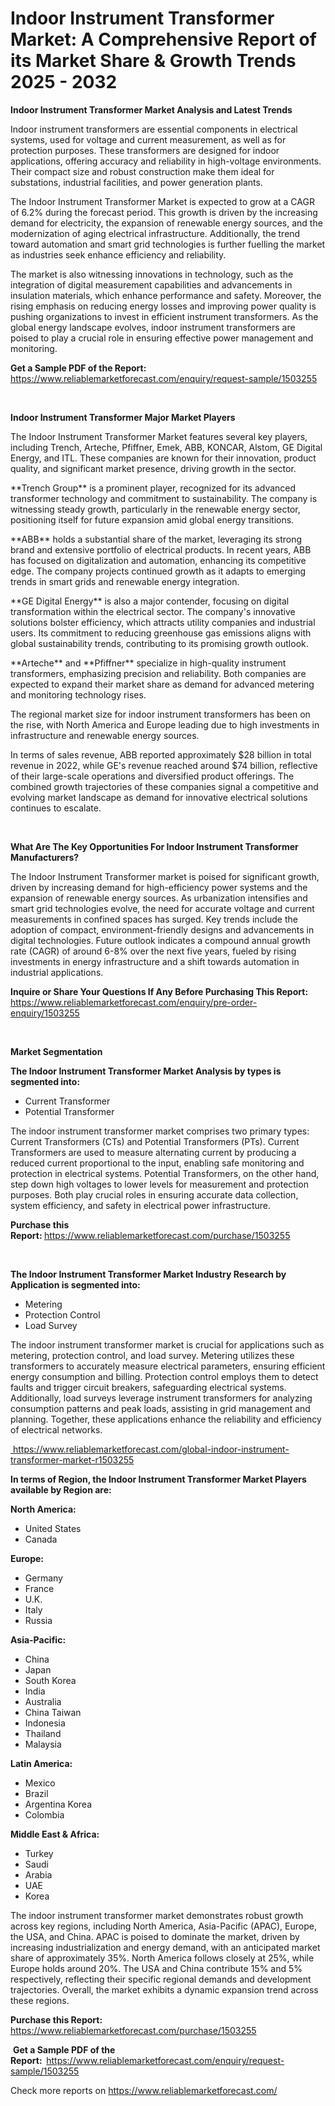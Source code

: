 <p><h1>Indoor Instrument Transformer Market: A Comprehensive Report of its Market Share & Growth Trends 2025 - 2032</h1></p><p><strong>Indoor Instrument Transformer Market Analysis and Latest Trends</strong></p>
<p><p>Indoor instrument transformers are essential components in electrical systems, used for voltage and current measurement, as well as for protection purposes. These transformers are designed for indoor applications, offering accuracy and reliability in high-voltage environments. Their compact size and robust construction make them ideal for substations, industrial facilities, and power generation plants.</p><p>The Indoor Instrument Transformer Market is expected to grow at a CAGR of 6.2% during the forecast period. This growth is driven by the increasing demand for electricity, the expansion of renewable energy sources, and the modernization of aging electrical infrastructure. Additionally, the trend toward automation and smart grid technologies is further fuelling the market as industries seek enhance efficiency and reliability.</p><p>The market is also witnessing innovations in technology, such as the integration of digital measurement capabilities and advancements in insulation materials, which enhance performance and safety. Moreover, the rising emphasis on reducing energy losses and improving power quality is pushing organizations to invest in efficient instrument transformers. As the global energy landscape evolves, indoor instrument transformers are poised to play a crucial role in ensuring effective power management and monitoring.</p></p>
<p><strong>Get a Sample PDF of the Report:&nbsp;</strong> <a href="https://www.reliablemarketforecast.com/enquiry/request-sample/1503255?utm_campaign=3370&utm_medium=2&utm_source=Github&utm_content=ia&utm_term=23032025&utm_id=indoor-instrument-transformer">https://www.reliablemarketforecast.com/enquiry/request-sample/1503255</a></p>
<p>&nbsp;</p>
<p><strong>Indoor Instrument Transformer Major Market Players</strong></p>
<p><p>The Indoor Instrument Transformer Market features several key players, including Trench, Arteche, Pfiffner, Emek, ABB, KONCAR, Alstom, GE Digital Energy, and ITL. These companies are known for their innovation, product quality, and significant market presence, driving growth in the sector.</p><p>**Trench Group** is a prominent player, recognized for its advanced transformer technology and commitment to sustainability. The company is witnessing steady growth, particularly in the renewable energy sector, positioning itself for future expansion amid global energy transitions.</p><p>**ABB** holds a substantial share of the market, leveraging its strong brand and extensive portfolio of electrical products. In recent years, ABB has focused on digitalization and automation, enhancing its competitive edge. The company projects continued growth as it adapts to emerging trends in smart grids and renewable energy integration.</p><p>**GE Digital Energy** is also a major contender, focusing on digital transformation within the electrical sector. The company's innovative solutions bolster efficiency, which attracts utility companies and industrial users. Its commitment to reducing greenhouse gas emissions aligns with global sustainability trends, contributing to its promising growth outlook.</p><p>**Arteche** and **Pfiffner** specialize in high-quality instrument transformers, emphasizing precision and reliability. Both companies are expected to expand their market share as demand for advanced metering and monitoring technology rises.</p><p>The regional market size for indoor instrument transformers has been on the rise, with North America and Europe leading due to high investments in infrastructure and renewable energy sources.</p><p>In terms of sales revenue, ABB reported approximately $28 billion in total revenue in 2022, while GE's revenue reached around $74 billion, reflective of their large-scale operations and diversified product offerings. The combined growth trajectories of these companies signal a competitive and evolving market landscape as demand for innovative electrical solutions continues to escalate.</p></p>
<p>&nbsp;</p>
<p><strong>What Are The Key Opportunities For Indoor Instrument Transformer Manufacturers?</strong></p>
<p><p>The Indoor Instrument Transformer market is poised for significant growth, driven by increasing demand for high-efficiency power systems and the expansion of renewable energy sources. As urbanization intensifies and smart grid technologies evolve, the need for accurate voltage and current measurements in confined spaces has surged. Key trends include the adoption of compact, environment-friendly designs and advancements in digital technologies. Future outlook indicates a compound annual growth rate (CAGR) of around 6-8% over the next five years, fueled by rising investments in energy infrastructure and a shift towards automation in industrial applications.</p></p>
<p><strong>Inquire or Share Your Questions If Any Before Purchasing This Report:</strong> <a href="https://www.reliablemarketforecast.com/enquiry/pre-order-enquiry/1503255?utm_campaign=3370&utm_medium=2&utm_source=Github&utm_content=ia&utm_term=23032025&utm_id=indoor-instrument-transformer">https://www.reliablemarketforecast.com/enquiry/pre-order-enquiry/1503255</a></p>
<p>&nbsp;</p>
<p><strong>Market Segmentation</strong></p>
<p><strong>The Indoor Instrument Transformer Market Analysis by types is segmented into:</strong></p>
<p><ul><li>Current Transformer</li><li>Potential Transformer</li></ul></p>
<p><p>The indoor instrument transformer market comprises two primary types: Current Transformers (CTs) and Potential Transformers (PTs). Current Transformers are used to measure alternating current by producing a reduced current proportional to the input, enabling safe monitoring and protection in electrical systems. Potential Transformers, on the other hand, step down high voltages to lower levels for measurement and protection purposes. Both play crucial roles in ensuring accurate data collection, system efficiency, and safety in electrical power infrastructure.</p></p>
<p><strong>Purchase this Report:&nbsp;</strong><a href="https://www.reliablemarketforecast.com/purchase/1503255?utm_campaign=3370&utm_medium=2&utm_source=Github&utm_content=ia&utm_term=23032025&utm_id=indoor-instrument-transformer">https://www.reliablemarketforecast.com/purchase/1503255</a></p>
<p>&nbsp;</p>
<p><strong>The Indoor Instrument Transformer Market Industry Research by Application is segmented into:</strong></p>
<p><ul><li>Metering</li><li>Protection Control</li><li>Load Survey</li></ul></p>
<p><p>The indoor instrument transformer market is crucial for applications such as metering, protection control, and load survey. Metering utilizes these transformers to accurately measure electrical parameters, ensuring efficient energy consumption and billing. Protection control employs them to detect faults and trigger circuit breakers, safeguarding electrical systems. Additionally, load surveys leverage instrument transformers for analyzing consumption patterns and peak loads, assisting in grid management and planning. Together, these applications enhance the reliability and efficiency of electrical networks.</p></p>
<p><a href="https://www.reliablemarketforecast.com/global-indoor-instrument-transformer-market-r1503255?utm_campaign=3370&utm_medium=2&utm_source=Github&utm_content=ia&utm_term=23032025&utm_id=indoor-instrument-transformer">&nbsp;https://www.reliablemarketforecast.com/global-indoor-instrument-transformer-market-r1503255</a></p>
<p><strong>In terms of Region, the Indoor Instrument Transformer Market Players available by Region are:</strong></p>
<p>
    <p> <strong> North America: </strong>
        <ul>
            <li>United States</li>
            <li>Canada</li>
        </ul>
        </p> 
    <p> <strong> Europe: </strong>
        <ul>
            <li>Germany</li>
            <li>France</li>
            <li>U.K.</li>
            <li>Italy</li>
            <li>Russia</li>
        </ul>
        </p> 
    <p> <strong> Asia-Pacific: </strong>
        <ul>
            <li>China</li>
            <li>Japan</li>
            <li>South Korea</li>
            <li>India</li>
            <li>Australia</li>
            <li>China Taiwan</li>
            <li>Indonesia</li>
            <li>Thailand</li>
            <li>Malaysia</li>
        </ul>
        </p> 
    <p> <strong> Latin America: </strong>
        <ul>
            <li>Mexico</li>
            <li>Brazil</li>
            <li>Argentina Korea</li>
            <li>Colombia</li>
        </ul>
        </p> 
    <p> <strong> Middle East & Africa: </strong>
        <ul>
            <li>Turkey</li>
            <li>Saudi</li>
            <li>Arabia</li>
            <li>UAE</li>
            <li>Korea</li>
        </ul>
    </p>
    </p>
<p><p>The indoor instrument transformer market demonstrates robust growth across key regions, including North America, Asia-Pacific (APAC), Europe, the USA, and China. APAC is poised to dominate the market, driven by increasing industrialization and energy demand, with an anticipated market share of approximately 35%. North America follows closely at 25%, while Europe holds around 20%. The USA and China contribute 15% and 5% respectively, reflecting their specific regional demands and development trajectories. Overall, the market exhibits a dynamic expansion trend across these regions.</p></p>
<p><strong>Purchase this Report: </strong><a href="https://www.reliablemarketforecast.com/purchase/1503255?utm_campaign=3370&utm_medium=2&utm_source=Github&utm_content=ia&utm_term=23032025&utm_id=indoor-instrument-transformer">https://www.reliablemarketforecast.com/purchase/1503255</a></p>
<p>&nbsp;<strong>Get a Sample PDF of the Report:&nbsp;&nbsp;</strong><a href="https://www.reliablemarketforecast.com/enquiry/request-sample/1503255?utm_campaign=3370&utm_medium=2&utm_source=Github&utm_content=ia&utm_term=23032025&utm_id=indoor-instrument-transformer">https://www.reliablemarketforecast.com/enquiry/request-sample/1503255</a></p>
<p><strong></strong></p>
<p>Check more reports on <a href="https://www.reliablemarketforecast.com/?utm_campaign=3370&utm_medium=2&utm_source=Github&utm_content=ia&utm_term=23032025&utm_id=indoor-instrument-transformer">https://www.reliablemarketforecast.com/</a></p>